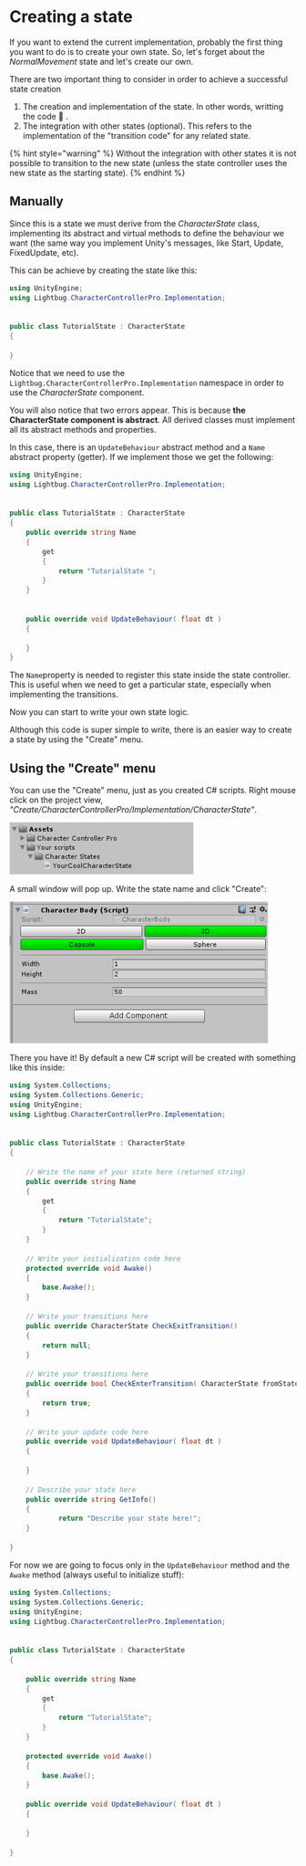 # Creating a state

If you want to extend the current implementation, probably the first thing you want to do is to create your own state. So, let's forget about the _NormalMovement_ state and let's create our own.

There are two important thing to consider in order to achieve a successful state creation

1. The creation and implementation of the state. In other words, writting the code 🙂 .
2. The integration with other states \(optional\). This refers to the implementation of the "transition code" for any related state.

{% hint style="warning" %}
Without the integration with other states it is not possible to transition to the new state \(unless the state controller uses the new state as the starting state\).
{% endhint %}



## Manually

Since this is a state we must derive from the _CharacterState_ class, implementing its abstract and virtual methods to define the behaviour we want \(the same way you implement Unity's messages, like Start, Update, FixedUpdate, etc\).

This can be achieve by creating the state like this:

```csharp
using UnityEngine;
using Lightbug.CharacterControllerPro.Implementation;


public class TutorialState : CharacterState
{

}
```

Notice that we need to use the `Lightbug.CharacterControllerPro.Implementation` namespace in order to use the _CharacterState_ component.

You will also notice that two errors appear. This is because **the CharacterState component is abstract**. All derived classes must implement all its abstract methods and properties. 

In this case, there is an `UpdateBehaviour` abstract method and a `Name` abstract property \(getter\). If we implement those we get the following:

```csharp
using UnityEngine;
using Lightbug.CharacterControllerPro.Implementation;


public class TutorialState : CharacterState
{
    public override string Name
    {
        get
        {
            return "TutorialState ";
        }
    }
    
    
    public override void UpdateBehaviour( float dt )
    {
    
    }
}
```

The `Name`property is needed to register this state inside the state controller. This is useful when we need to get a particular state, especially when implementing the transitions.

Now you can start to write your own state logic.

Although this code is super simple to write, there is an easier way to create a state by using the "Create" menu.

## Using the "Create" menu

You can use the "Create" menu, just as you created C\# scripts. Right mouse click on the project view, _"Create/CharacterControllerPro/Implementation/CharacterState"_.

![](../../../.gitbook/assets/imagen%20%2819%29.png)

A small window will pop up. Write the state name and click "Create":

![](../../../.gitbook/assets/imagen%20%2813%29.png)

There you have it! By default a new C\# script will be created with something like this inside:

```csharp
using System.Collections;
using System.Collections.Generic;
using UnityEngine;
using Lightbug.CharacterControllerPro.Implementation;


public class TutorialState : CharacterState
{

    // Write the name of your state here (returned string)
    public override string Name
    {
        get
        {
            return "TutorialState";
        }
    }

    // Write your initialization code here
    protected override void Awake()
    {
        base.Awake();
    }

    // Write your transitions here
    public override CharacterState CheckExitTransition()
    {
        return null;
    }

    // Write your transitions here
    public override bool CheckEnterTransition( CharacterState fromState )
    {
        return true;
    }

    // Write your update code here
    public override void UpdateBehaviour( float dt )
    {
        
    }

    // Describe your state here
    public override string GetInfo()
    {
		    return "Describe your state here!";
    }

}
```

For now we are going to focus only in the `UpdateBehaviour` method and the `Awake` method \(always useful to initialize stuff\):

```csharp
using System.Collections;
using System.Collections.Generic;
using UnityEngine;
using Lightbug.CharacterControllerPro.Implementation;


public class TutorialState : CharacterState
{

    public override string Name
    {
        get
        {
            return "TutorialState";
        }
    }

    protected override void Awake()
    {
        base.Awake();
    }

    public override void UpdateBehaviour( float dt )
    {
        
    }

}
```


